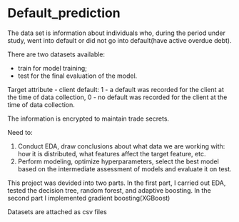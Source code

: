 # Default_prediction
The data set is information about individuals who, during the period under study, went into default or did not go into default(have active overdue debt).

There are two datasets available:
- train for model training;
- test for the final evaluation of the model.

Target attribute - client default: 1 - a default was recorded for the client at the time of data collection, 0 - no default was recorded for the client at the time of data collection.

The information is encrypted to maintain trade secrets.

Need to:
1. Conduct EDA, draw conclusions about what data we are working with: how it is distributed, what features affect the target feature, etc.
2. Perform modeling, optimize hyperparameters, select the best model based on the intermediate assessment of models and evaluate it on test.

This project was devided into two parts. In the first part, I carried out EDA, tested the decision tree, random forest, and adaptive boosting. In the second part I implemented gradient boosting(XGBoost)

Datasets are attached as csv files
